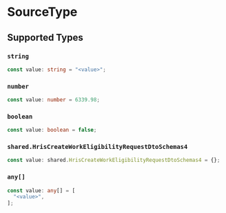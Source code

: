 # SourceType


## Supported Types

### `string`

```typescript
const value: string = "<value>";
```

### `number`

```typescript
const value: number = 6339.98;
```

### `boolean`

```typescript
const value: boolean = false;
```

### `shared.HrisCreateWorkEligibilityRequestDtoSchemas4`

```typescript
const value: shared.HrisCreateWorkEligibilityRequestDtoSchemas4 = {};
```

### `any[]`

```typescript
const value: any[] = [
  "<value>",
];
```

